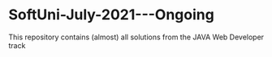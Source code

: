 # SoftUni-July-2021---Ongoing
This repository contains (almost) all solutions from the  JAVA Web Developer track
